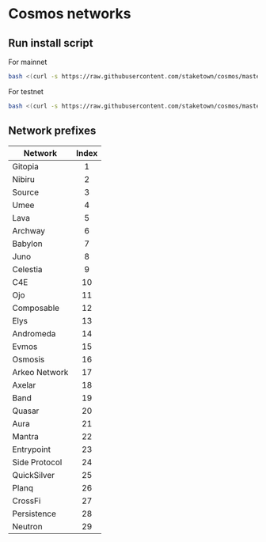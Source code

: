 # Cosmos networks

## Run install script

For mainnet
```bash
bash <(curl -s https://raw.githubusercontent.com/staketown/cosmos/master/composable/main_install.sh)
```

For testnet
```bash
bash <(curl -s https://raw.githubusercontent.com/staketown/cosmos/master/composable/test_install.sh)
```

## Network prefixes

| Network       | Index |
|---------------|:-----:|
| Gitopia       |   1   |
| Nibiru        |   2   |
| Source        |   3   |
| Umee          |   4   |
| Lava          |   5   |
| Archway       |   6   |
| Babylon       |   7   |
| Juno          |   8   |
| Celestia      |   9   |
| C4E           |  10   |
| Ojo           |  11   |
| Composable    |  12   |
| Elys          |  13   |
| Andromeda     |  14   |
| Evmos         |  15   |
| Osmosis       |  16   |
| Arkeo Network |  17   |
| Axelar        |  18   |
| Band          |  19   |
| Quasar        |  20   |
| Aura          |  21   |
| Mantra        |  22   |
| Entrypoint    |  23   |
| Side Protocol |  24   |
| QuickSilver   |  25   |
| Planq         |  26   |
| CrossFi       |  27   |
| Persistence   |  28   |
| Neutron       |  29   |